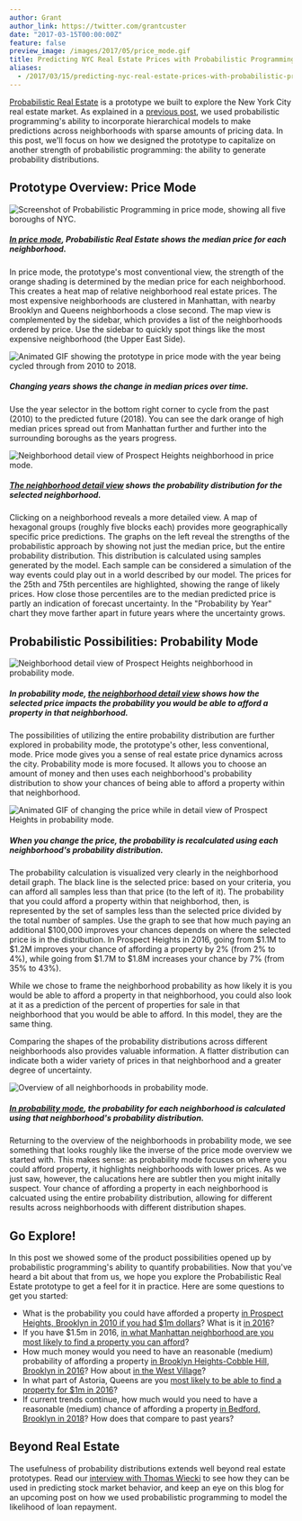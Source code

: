 ```yaml
---
author: Grant
author_link: https://twitter.com/grantcuster
date: "2017-03-15T00:00:00Z"
feature: false
preview_image: /images/2017/05/price_mode.gif
title: Predicting NYC Real Estate Prices with Probabilistic Programming
aliases:
  - /2017/03/15/predicting-nyc-real-estate-prices-with-probabilistic-programming.html
---
```


[Probabilistic Real Estate](http://fastforwardlabs.github.io/pre) is a prototype we built to explore the New York City real estate market. As explained in a [previous post](http://blog.fastforwardlabs.com/2017/01/18/new-research-on-probabilistic-programming.html), we used probabilistic programming's ability to incorporate hierarchical models to make predictions across neighborhoods with sparse amounts of pricing data. In this post, we'll focus on how we designed the prototype to capitalize on another strength of probabilistic programming: the ability to generate probability distributions.

## Prototype Overview: Price Mode

![Screenshot of Probabilistic Programming in price mode, showing all five boroughs of NYC.](/images/2017/05/price_mode.png)

##### [In price mode](http://fastforwardlabs.github.io/pre/#/price/50-1000000/2016/all_boroughs/all_neighborhoods), Probabilistic Real Estate shows the median price for each neighborhood.

In price mode, the prototype's most conventional view, the strength of the orange shading is determined by the median price for each neighborhood. This creates a heat map of relative neighborhood real estate prices. The most expensive neighborhoods are clustered in Manhattan, with nearby Brooklyn and Queens neighborhoods a close second. The map view is complemented by the sidebar, which provides a list of the neighborhoods ordered by price. Use the sidebar to quickly spot things like the most expensive neighborhood (the Upper East Side).

![Animated GIF showing the prototype in price mode with the year being cycled through from 2010 to 2018.](/images/2017/05/price_mode.gif)

##### Changing years shows the change in median prices over time.

Use the year selector in the bottom right corner to cycle from the past (2010) to the predicted future (2018). You can see the dark orange of high median prices spread out from Manhattan further and further into the surrounding boroughs as the years progress.

![Neighborhood detail view of Prospect Heights neighborhood in price mode.](/images/2017/05/price_mode_prospect_heights.png)

##### [The neighborhood detail view](http://fastforwardlabs.github.io/pre/#/price/50-1000000/2016/all_boroughs/prospect_heights) shows the probability distribution for the selected neighborhood.

Clicking on a neighborhood reveals a more detailed view. A map of hexagonal groups (roughly five blocks each) provides more geographically specific price predictions. The graphs on the left reveal the strengths of the probabilistic approach by showing not just the median price, but the entire probability distribution. This distribution is calculated using samples generated by the model. Each sample can be considered a simulation of the way events could play out in a world described by our model. The prices for the 25th and 75th percentiles are highlighted, showing the range of likely prices. How close those percentiles are to the median predicted price is partly an indication of forecast uncertainty. In the "Probability by Year" chart they move farther apart in future years where the uncertainty grows.

## Probabilistic Possibilities: Probability Mode

![Neighborhood detail view of Prospect Heights neighborhood in probability mode.](/images/2017/05/probability_mode_prospect_heights.png)

##### In probability mode, [the neighborhood detail view](http://fastforwardlabs.github.io/pre/#/probability/2000000-50/2016/all_boroughs/prospect_heights?_k=w9o2m5) shows how the selected price impacts the probability you would be able to afford a property in that neighborhood.

The possibilities of utilizing the entire probability distribution are further explored in probability mode, the prototype's other, less conventional, mode. Price mode gives you a sense of real estate price dynamics across the city. Probability mode is more focused. It allows you to choose an amount of money and then uses each neighborhood's probability distribution to show your chances of being able to afford a property within that neighborhood.

![Animated GIF of changing the price while in detail view of Prospect Heights in probability mode.](/images/2017/05/prospect_heights.gif)

##### When you change the price, the probability is recalculated using each neighborhood's probability distribution.

The probability calculation is visualized very clearly in the neighborhood detail graph. The black line is the selected price: based on your criteria, you can afford all samples less than that price (to the left of it). The probability that you could afford a property within that neighborhod, then, is represented by the set of samples less than the selected price divided by the total number of samples. Use the graph to see that how much paying an additional $100,000 improves your chances depends on where the selected price is in the distribution. In Prospect Heights in 2016, going from $1.1M to $1.2M improves your chance of affording a property by 2% (from 2% to 4%), while going from $1.7M to $1.8M increases your chance by 7% (from 35% to 43%).

While we chose to frame the neighborhood probability as how likely it is you would be able to afford a property in that neighborhood, you could also look at it as a prediction of the percent of properties for sale in that neighborhood that you would be able to afford. In this model, they are the same thing.

Comparing the shapes of the probability distributions across different neighborhoods also provides valuable information. A flatter distribution can indicate both a wider variety of prices in that neighborhood and a greater degree of uncertainty.

![Overview of all neighborhoods in probability mode.](/images/2017/05/probability_mode.png)

##### [In probability mode](http://fastforwardlabs.github.io/pre/#/probability/1000000-50/2016/all_boroughs/all_neighborhoods), the probability for each neighborhood is calculated using that neighborhood's probability distribution.

Returning to the overview of the neighborhoods in probability mode, we see something that looks roughly like the inverse of the price mode overview we started with. This makes sense: as probability mode focuses on where you could afford property, it highlights neighborhoods with lower prices. As we just saw, however, the calucations here are subtler then you might initally suspect. Your chance of affording a property in each neighborhood is calcuated using the entire probability distribution, allowing for different results across neighborhoods with different distribution shapes.

## Go Explore!

In this post we showed some of the product possibilities opened up by probabilistic programming's ability to quantify probabilities. Now that you've heard a bit about that from us, we hope you explore the Probabilistic Real Estate prototype to get a feel for it in practice. Here are some questions to get you started:
- What is the probability you could have afforded a property [in Prospect Heights, Brooklyn in 2010 if you had $1m dollars](http://fastforwardlabs.github.io/pre/#/probability/1000000-50/2010/all_boroughs/prospect_heights)? What is it [in 2016](http://fastforwardlabs.github.io/pre/#/probability/1000000-50/2016/all_boroughs/prospect_heights)?
- If you have $1.5m in 2016, [in what Manhattan neighborhood are you most likely to find a property you can afford](http://fastforwardlabs.github.io/pre/#/probability/1500000-50/2016/manhattan/all_neighborhoods)?
- How much money would you need to have an reasonable (medium) probability of affording a property [in Brooklyn Heights-Cobble Hill, Brooklyn in 2016](http://fastforwardlabs.github.io/pre/#/price/50-1000000/2010/all_boroughs/brooklyn_heights-cobble_hill)? How about [in the West Village](http://fastforwardlabs.github.io/pre/#/price/50-1000000/2010/all_boroughs/west_village)?
- In what part of Astoria, Queens are you [most likely to be able to find a property for $1m in 2016](http://fastforwardlabs.github.io/pre/#/probability/1000000-50/2016/all_boroughs/astoria/18966)?
- If current trends continue, how much would you need to have a reasonable (medium) chance of affording a property [in Bedford, Brooklyn in 2018](vpre/#/price/50-1000000/2018/all_boroughs/bedford)? How does that compare to past years?

## Beyond Real Estate

The usefulness of probability distributions extends well beyond real estate prototypes. Read our [interview with Thomas Wiecki](http://blog.fastforwardlabs.com/2017/01/11/thomas-wiecki-on-probabilistic-programming-with.html) to see how they can be used in predicting stock market behavior, and keep an eye on this blog for an upcoming post on how we used probabilistic programming to model the likelihood of loan repayment.
